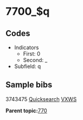 # 7700\_$q

## Codes

-   Indicators
    -   First: 0
    -   Second: \_
-   Subfield: q

## Sample bibs

3743475 [Quicksearch](https://search.library.yale.edu/catalog/3743475) [VXWS](http://prodorbis.library.yale.edu:7014/vxws/GetHoldingsService?bibId=3743475)

**Parent topic:**[770](../../tags/770/770.md)

